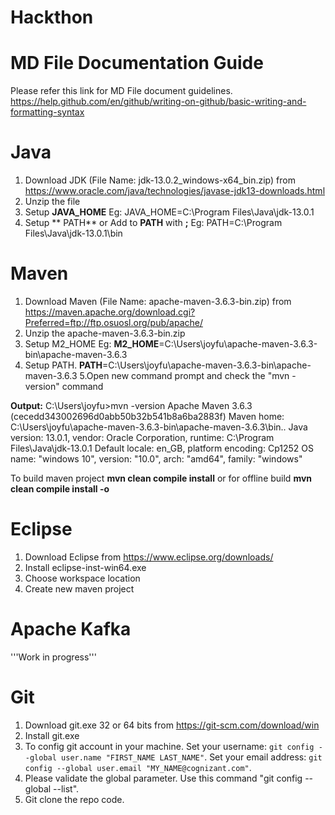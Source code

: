 # Hackthon

# MD File Documentation Guide

Please refer this link for MD File document guidelines.
https://help.github.com/en/github/writing-on-github/basic-writing-and-formatting-syntax


# Java 
1. Download JDK (File Name: jdk-13.0.2_windows-x64_bin.zip) from https://www.oracle.com/java/technologies/javase-jdk13-downloads.html
2. Unzip the file 
3. Setup **JAVA_HOME**
    Eg: JAVA_HOME=C:\Program Files\Java\jdk-13.0.1
4. Setup ** PATH** or Add to **PATH** with **;**
    Eg: PATH=C:\Program Files\Java\jdk-13.0.1\bin

# Maven
1. Download Maven (File Name: 	apache-maven-3.6.3-bin.zip) from https://maven.apache.org/download.cgi?Preferred=ftp://ftp.osuosl.org/pub/apache/
2. Unzip the apache-maven-3.6.3-bin.zip
3. Setup M2_HOME
    Eg: **M2_HOME**=C:\Users\joyfu\apache-maven-3.6.3-bin\apache-maven-3.6.3
4. Setup PATH.
    **PATH**=C:\Users\joyfu\apache-maven-3.6.3-bin\apache-maven-3.6.3
5.Open new command prompt and check the "mvn -version" command

**Output:**
C:\Users\joyfu>mvn -version
Apache Maven 3.6.3 (cecedd343002696d0abb50b32b541b8a6ba2883f)
Maven home: C:\Users\joyfu\apache-maven-3.6.3-bin\apache-maven-3.6.3\bin\..
Java version: 13.0.1, vendor: Oracle Corporation, runtime: C:\Program Files\Java\jdk-13.0.1
Default locale: en_GB, platform encoding: Cp1252
OS name: "windows 10", version: "10.0", arch: "amd64", family: "windows"

To build maven project **mvn clean compile install**  or for offline build **mvn clean compile install -o**


# Eclipse
1. Download Eclipse  from https://www.eclipse.org/downloads/
2. Install eclipse-inst-win64.exe
3. Choose workspace location
4. Create new maven project

# Apache Kafka

'''Work in progress'''

# Git 
1. Download git.exe 32 or 64 bits from https://git-scm.com/download/win
2. Install git.exe
3. To config git account in your machine.
    Set your username:
        ```git config --global user.name "FIRST_NAME LAST_NAME"```.
    Set your email address:
        ```git config --global user.email "MY_NAME@cognizant.com"```.
4. Please validate the global parameter. Use  this command "git config  --global --list".
5. Git clone the repo code.
